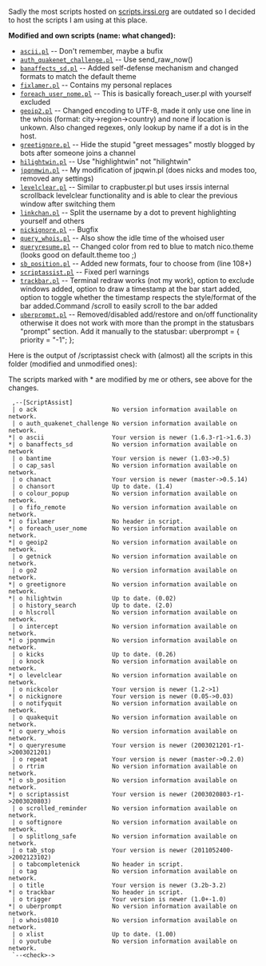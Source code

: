 Sadly the most scripts hosted on [scripts.irssi.org](http://scripts.irssi.org/)
 are outdated so I decided to host the scripts I am using at this place.

**Modified and own scripts (name: what changed):**

* [`ascii.pl`](ascii.pl) -- Don't remember, maybe a bufix
* [`auth_quakenet_challenge.pl`](auth_quakenet_challenge.pl) -- Use send_raw_now()
* [`banaffects_sd.pl`](banaffects_sd.pl) -- Added self-defense mechanism and changed formats to match the default theme
* [`fixlamer.pl`](fixlamer.pl) -- Contains my personal replaces
* [`foreach_user_nome.pl`](foreach_user_nome.pl) -- This is basically foreach_user.pl with yourself excluded
* [`geoip2.pl`](geoip2.pl) -- Changed encoding to UTF-8, made it only use one line in the whois (format: city->region-&gt;country) and none if location is unkown. Also changed regexes, only lookup by name if a dot is in the host.
* [`greetignore.pl`](greetignore.pl) -- Hide the stupid "greet messages" mostly blogged by bots after someone joins a channel
* [`hilightwin.pl`](hilightwin.pl) -- Use "highlightwin" not "hilightwin"
* [`jpqnmwin.pl`](jpqnmwin.pl) -- My modification of jpqwin.pl (does nicks and modes too, removed any settings)
* [`levelclear.pl`](levelclear.pl) -- Similar to crapbuster.pl but uses irssis internal scrollback levelclear functionality and is able to clear the previous window after switching them
* [`linkchan.pl`](linkchan.pl) -- Split the username by a dot to prevent highlighting yourself and others
* [`nickignore.pl`](nickignore.pl) -- Bugfix
* [`query_whois.pl`](query_whois.pl) -- Also show the idle time of the whoised user
* [`queryresume.pl`](queryresume.pl) -- Changed color from red to blue to match nico.theme (looks good on default.theme too ;)
* [`sb_position.pl`](sb_position.pl) -- Added new formats, four to choose from (line 108+)
* [`scriptassist.pl`](scriptassist.pl) -- Fixed perl warnings
* [`trackbar.pl`](trackbar.pl) -- Terminal redraw works (not my work), option to exclude windows added, option to draw a timestamp at the bar start added, option to toggle whether the timestamp respects the style/format of the bar added.Command /scroll to easily scroll to the bar added
* [`uberprompt.pl`](uberprompt.pl) -- Removed/disabled add/restore and on/off functionality otherwise it does not work with more than the prompt in the statusbars "prompt" section. Add it manually to the statusbar: uberprompt = { priority = "-1"; };


Here is the output of /scriptassist check with (almost) all the scripts in this
 folder (modified and unmodified ones):

The scripts marked with * are modified by me or others, see above for the
 changes.

     ,--[ScriptAssist]
     | o ack                     No version information available on network.
     | o auth_quakenet_challenge No version information available on network.
    *| o ascii                   Your version is newer (1.6.3-r1->1.6.3)
    *| o banaffects_sd           No version information available on network
     | o bantime                 Your version is newer (1.03->0.5)
     | o cap_sasl                No version information available on network.
     | o chanact                 Your version is newer (master->0.5.14)
     | o chansort                Up to date. (1.4)
     | o colour_popup            No version information available on network.
     | o fifo_remote             No version information available on network.
    *| o fixlamer                No header in script.
    *| o foreach_user_nome       No version information available on network.
    *| o geoip2                  No version information available on network.
     | o getnick                 No version information available on network.
     | o go2                     No version information available on network.
    *| o greetignore             No version information available on network.
    *| o hilightwin              Up to date. (0.02)
     | o history_search          Up to date. (2.0)
     | o hlscroll                No version information available on network.
     | o intercept               No version information available on network.
    *| o jpqnmwin                No version information available on network.
     | o kicks                   Up to date. (0.26)
     | o knock                   No version information available on network.
    *| o levelclear              No version information available on network.
     | o nickcolor               Your version is newer (1.2->1)
    *| o nickignore              Your version is newer (0.05->0.03)
     | o notifyquit              No version information available on network.
     | o quakequit               No version information available on network.
    *| o query_whois             No version information available on network.
    *| o queryresume             Your version is newer (2003021201-r1->2003021201)
     | o repeat                  Your version is newer (master->0.2.0)
     | o rtrim                   No version information available on network.
    *| o sb_position             No version information available on network.
    *| o scriptassist            Your version is newer (2003020803-r1->2003020803)
     | o scrolled_reminder       No version information available on network.
     | o softignore              No version information available on network.
     | o splitlong_safe          No version information available on network.
     | o tab_stop                Your version is newer (2011052400->2002123102)
     | o tabcompletenick         No header in script.
     | o tag                     No version information available on network.
     | o title                   Your version is newer (3.2b-3.2)
    *| o trackbar                No header in script.
     | o trigger                 Your version is newer (1.0+-1.0)
    *| o uberprompt              No version information available on network.
     | o whois0810               No version information available on network.
     | o xlist                   Up to date. (1.00)
     | o youtube                 No version information available on network.
     `--<check>->

